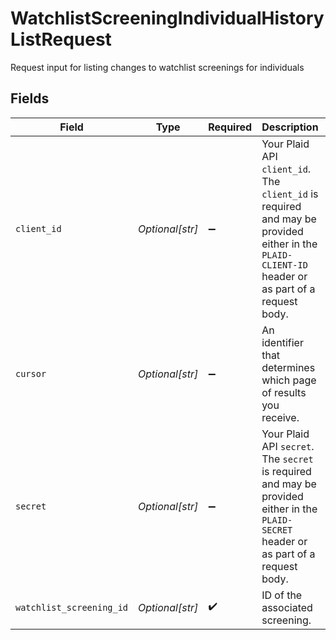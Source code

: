 # WatchlistScreeningIndividualHistoryListRequest

Request input for listing changes to watchlist screenings for individuals


## Fields

| Field                                                                                                                                            | Type                                                                                                                                             | Required                                                                                                                                         | Description                                                                                                                                      | Example                                                                                                                                          |
| ------------------------------------------------------------------------------------------------------------------------------------------------ | ------------------------------------------------------------------------------------------------------------------------------------------------ | ------------------------------------------------------------------------------------------------------------------------------------------------ | ------------------------------------------------------------------------------------------------------------------------------------------------ | ------------------------------------------------------------------------------------------------------------------------------------------------ |
| `client_id`                                                                                                                                      | *Optional[str]*                                                                                                                                  | :heavy_minus_sign:                                                                                                                               | Your Plaid API `client_id`. The `client_id` is required and may be provided either in the `PLAID-CLIENT-ID` header or as part of a request body. |                                                                                                                                                  |
| `cursor`                                                                                                                                         | *Optional[str]*                                                                                                                                  | :heavy_minus_sign:                                                                                                                               | An identifier that determines which page of results you receive.                                                                                 | eyJkaXJlY3Rpb24iOiJuZXh0Iiwib2Zmc2V0IjoiMTU5NDM                                                                                                  |
| `secret`                                                                                                                                         | *Optional[str]*                                                                                                                                  | :heavy_minus_sign:                                                                                                                               | Your Plaid API `secret`. The `secret` is required and may be provided either in the `PLAID-SECRET` header or as part of a request body.          |                                                                                                                                                  |
| `watchlist_screening_id`                                                                                                                         | *Optional[str]*                                                                                                                                  | :heavy_check_mark:                                                                                                                               | ID of the associated screening.                                                                                                                  | scr_52xR9LKo77r1Np                                                                                                                               |